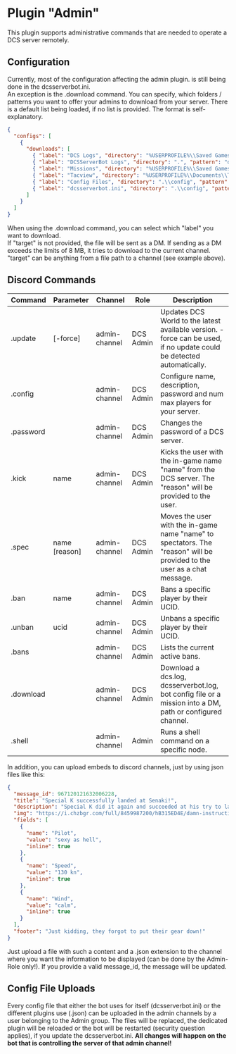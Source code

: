 # Plugin "Admin"
This plugin supports administrative commands that are needed to operate a DCS server remotely.

## Configuration
Currently, most of the configuration affecting the admin plugin. is still being done in the dcsserverbot.ini.<br>
An exception is the .download command. You can specify, which folders / patterns you want to offer your admins to
download from your server. There is a default list being loaded, if no list is provided. The format is self-explanatory.

```json
{
  "configs": [
    {
      "downloads": [
        { "label": "DCS Logs", "directory": "%USERPROFILE%\\Saved Games\\{server.installation}\\logs", "pattern": "dcs.log*", "target": "<id:{config[ADMIN_CHANNEL]}>" },
        { "label": "DCSServerBot Logs", "directory": ".", "pattern": "dcsserverbot.log*", "target": "%USERPROFILE%\\Downloads" },
        { "label": "Missions", "directory": "%USERPROFILE%\\Saved Games\\{server.installation}\\Missions", "pattern": "*.miz" },
        { "label": "Tacview", "directory": "%USERPROFILE%\\Documents\\Tacview", "pattern": "Tacview-*.acmi", "target": "<id:12345678901234567>" },
        { "label": "Config Files", "directory": ".\\config", "pattern": "*.json" },
        { "label": "dcsserverbot.ini", "directory": ".\\config", "pattern": "dcsserverbot.ini" }
      ]
    }
  ]
}
```
When using the .download command, you can select which "label" you want to download.<br/>
If "target" is not provided, the file will be sent as a DM. If sending as a DM exceeds the limits of 8 MB, it tries to 
download to the current channel.</br>
"target" can be anything from a file path to a channel (see example above).

## Discord Commands

| Command   | Parameter     | Channel       | Role      | Description                                                                                                             |
|-----------|---------------|---------------|-----------|-------------------------------------------------------------------------------------------------------------------------|
| .update   | [-force]      | admin-channel | DCS Admin | Updates DCS World to the latest available version. -force can be used, if no update could be detected automatically.    |
| .config   |               | admin-channel | DCS Admin | Configure name, description, password and num max players for your server.                                              |
| .password |               | admin-channel | DCS Admin | Changes the password of a DCS server.                                                                                   |
| .kick     | name          | admin-channel | DCS Admin | Kicks the user with the in-game name "name" from the DCS server. The "reason" will be provided to the user.             |
| .spec     | name [reason] | admin-channel | DCS Admin | Moves the user with the in-game name "name" to spectators. The "reason" will be provided to the user as a chat message. |
| .ban      | name          | admin-channel | DCS Admin | Bans a specific player by their UCID.                                                                                   |
| .unban    | ucid          | admin-channel | DCS Admin | Unbans a specific player by their UCID.                                                                                 |
| .bans     |               | admin-channel | DCS Admin | Lists the current active bans.                                                                                          |
| .download |               | admin-channel | DCS Admin | Download a dcs.log, dcsserverbot.log, bot config file or a mission into a DM, path or configured channel.               |
| .shell    |               | admin-channel | Admin     | Runs a shell command on a specific node.                                                                                |

In addition, you can upload embeds to discord channels, just by using json files like this:

```json
{
  "message_id": 967120121632006228,
  "title": "Special K successfully landed at Senaki!",
  "description": "Special K did it again and succeeded at his try to land at Senaki.",
  "img": "https://i.chzbgr.com/full/8459987200/hB315ED4E/damn-instruction-manual",
  "fields": [
    {
      "name": "Pilot",
      "value": "sexy as hell",
      "inline": true
    },
    {
      "name": "Speed",
      "value": "130 kn",
      "inline": true
    },
    {
      "name": "Wind",
      "value": "calm",
      "inline": true
    }
  ],
  "footer": "Just kidding, they forgot to put their gear down!"
}
```

Just upload a file with such a content and a .json extension to the channel where you want the information to be 
displayed (can be done by the Admin-Role only!). If you provide a valid message_id, the message will be updated.

## Config File Uploads
Every config file that either the bot uses for itself (dcsserverbot.ini) or the different plugins use (_<plugin>_.json)
can be uploaded in the admin channels by a user belonging to the Admin group. The files will be replaced, 
the dedicated plugin will be reloaded or the bot will be restarted (security question applies), if you update the 
dcsserverbot.ini. **All changes will happen on the bot that is controlling the server of that admin channel!**
